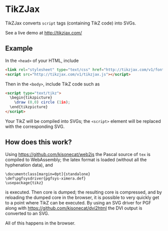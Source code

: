# TikZJax

TikZJax converts `script` tags (containing TikZ code) into SVGs.

See a live demo at http://tikzjax.com/

## Example

In the `<head>` of your HTML, include 
```html
<link rel="stylesheet" type="text/css" href="http://tikzjax.com/v1/fonts.css">
<script src="http://tikzjax.com/v1/tikzjax.js"></script>
```
Then in the `<body>`, include TikZ code such as
```html
<script type="text/tikz">
  \begin{tikzpicture}
    \draw (0,0) circle (1in);
  \end{tikzpicture}
</script>
```

Your TikZ will be compiled into SVGs; the `<script>` element will be
replaced with the corresponding SVG.

## How does this work?

Using https://github.com/kisonecat/web2js the Pascal source of `tex`
is compiled to WebAssembly; the latex format is loaded (without all the hyphenation data), and 
```
\documentclass[margin=0pt]{standalone}
\def\pgfsysdriver{pgfsys-ximera.def}
\usepackage{tikz}
```
is executed.  Then core is dumped; the resulting core is compressed, and by reloading the dumped core in the browser, it is possible to very quickly get to a point where TikZ can be executed.  By using an SVG driver for PGF along with https://github.com/kisonecat/dvi2html the DVI output is converted to an SVG.

All of this happens in the browser.
